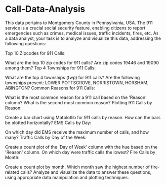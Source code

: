 # Call-Data-Analysis

This data pertains to Montgomery County in Pennsylvania, USA. The 911 service is a crucial social security feature, enabling citizens to report emergencies such as crimes, medical issues, traffic incidents, fires, etc. As a data analyst, your task is to analyze and visualize this data, addressing the following questions:

Top 10 Zipcodes for 911 Calls:

What are the top 10 zip codes for 911 calls?
Are zip codes 19446 and 19090 among them?
Top 4 Townships for 911 Calls:

What are the top 4 townships (twp) for 911 calls?
Are the following townships present: LOWER POTTSGROVE, NORRISTOWN, HORSHAM, ABINGTON?
Common Reasons for 911 Calls:

What is the most common reason for a 911 call based on the 'Reason' column?
What is the second most common reason?
Plotting 911 Calls by Reason:

Create a bar chart using Matplotlib for 911 calls by reason.
How can the bars be plotted horizontally?
EMS Calls by Day:

On which day did EMS receive the maximum number of calls, and how many?
Traffic Calls by Day of the Week:

Create a count plot of the 'Day of Week' column with the hue based on the 'Reason' column.
On which day were traffic calls the lowest?
Fire Calls by Month:

Create a count plot by month.
Which month saw the highest number of fire-related calls?
Analyze and visualize the data to answer these questions, using appropriate data manipulation and plotting techniques.
